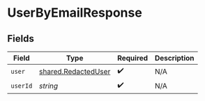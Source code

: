 # UserByEmailResponse


## Fields

| Field                                                      | Type                                                       | Required                                                   | Description                                                |
| ---------------------------------------------------------- | ---------------------------------------------------------- | ---------------------------------------------------------- | ---------------------------------------------------------- |
| `user`                                                     | [shared.RedactedUser](../../models/shared/redacteduser.md) | :heavy_check_mark:                                         | N/A                                                        |
| `userId`                                                   | *string*                                                   | :heavy_check_mark:                                         | N/A                                                        |
